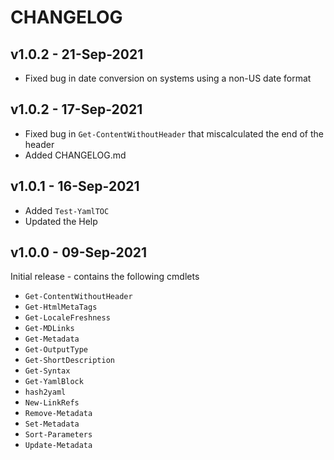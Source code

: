 # CHANGELOG

## v1.0.2 - 21-Sep-2021

- Fixed bug in date conversion on systems using a non-US date format

## v1.0.2 - 17-Sep-2021

- Fixed bug in `Get-ContentWithoutHeader` that miscalculated the end of the header
- Added CHANGELOG.md

## v1.0.1 - 16-Sep-2021

- Added `Test-YamlTOC`
- Updated the Help

## v1.0.0 - 09-Sep-2021

Initial release - contains the following cmdlets

- `Get-ContentWithoutHeader`
- `Get-HtmlMetaTags`
- `Get-LocaleFreshness`
- `Get-MDLinks`
- `Get-Metadata`
- `Get-OutputType`
- `Get-ShortDescription`
- `Get-Syntax`
- `Get-YamlBlock`
- `hash2yaml`
- `New-LinkRefs`
- `Remove-Metadata`
- `Set-Metadata`
- `Sort-Parameters`
- `Update-Metadata`
